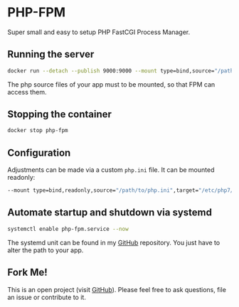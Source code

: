 # PHP-FPM
Super small and easy to setup PHP FastCGI Process Manager.

## Running the server
```bash
docker run --detach --publish 9000:9000 --mount type=bind,source="/path/to/app",target="/path/to/app" --name php-fpm hetsh/php-fpm
```
The php source files of your app must to be mounted, so that FPM can access them.

## Stopping the container
```bash
docker stop php-fpm
```

## Configuration
Adjustments can be made via a custom `php.ini` file. It can be mounted readonly:
```bash
--mount type=bind,readonly,source="/path/to/php.ini",target="/etc/php7/php.ini"
```

## Automate startup and shutdown via systemd
```bash
systemctl enable php-fpm.service --now
```
The systemd unit can be found in my [GitHub](https://github.com/Hetsh/docker-php-fpm) repository.
You just have to alter the path to your app.

## Fork Me!
This is an open project (visit [GitHub](https://github.com/Hetsh/docker-php-fpm)). Please feel free to ask questions, file an issue or contribute to it.